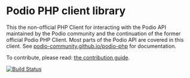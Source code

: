 # Podio PHP client library

This the non-official PHP Client for interacting with the Podio API maintained by the Podio community and the continuation of the former official Podio PHP Client. Most parts of the Podio API are covered in this client. See [podio-community.github.io/podio-php](https://podio-community.github.io/podio-php/) for documentation.

To contribute, please read: [the contribution guide](https://github.com/podio-community/podio-php/blob/master/CONTRIBUTING.md).

[![Build Status](https://travis-ci.org/podio-community/podio-php.svg?branch=master)](https://travis-ci.org/podio-community/podio-php)
